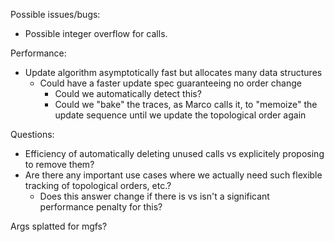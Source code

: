 Possible issues/bugs:

- Possible integer overflow for calls.


Performance:

- Update algorithm asymptotically fast but allocates many data structures
  - Could have a faster update spec guaranteeing no order change
    - Could we automatically detect this?
    - Could we "bake" the traces, as Marco calls it, to "memoize" the update sequence until
    we update the topological order again


Questions:
- Efficiency of automatically deleting unused calls vs explicitely proposing to remove them?
- Are there any important use cases where we actually need such flexible tracking of topological orders, etc.?
  - Does this answer change if there is vs isn't a significant performance penalty for this?




Args splatted for mgfs?